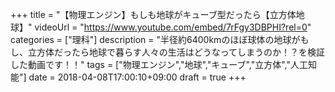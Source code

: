 +++
title =  "【物理エンジン】もしも地球がキューブ型だったら【立方体地球】"
videoUrl = "https://www.youtube.com/embed/7rFgy3DBPHI?rel=0"
categories = ["理科"]
description = "半径約6400kmのほぼ球体の地球がもし、立方体だったら地球で暮らす人々の生活はどうなってしまうのか！？を検証した動画です！！"
tags = ["物理エンジン","地球","キューブ","立方体","人工知能"]
date = 2018-04-08T17:00:10+09:00
draft = true
+++


